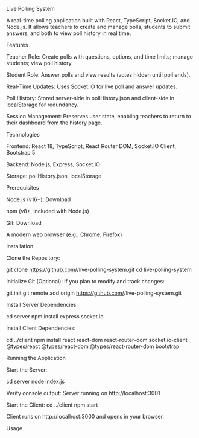 Live Polling System

A real-time polling application built with React, TypeScript, Socket.IO, and Node.js. It allows teachers to create and manage polls, students to submit answers, and both to view poll history in real time.

Features





Teacher Role: Create polls with questions, options, and time limits; manage students; view poll history.



Student Role: Answer polls and view results (votes hidden until poll ends).



Real-Time Updates: Uses Socket.IO for live poll and answer updates.



Poll History: Stored server-side in pollHistory.json and client-side in localStorage for redundancy.



Session Management: Preserves user state, enabling teachers to return to their dashboard from the history page.

Technologies





Frontend: React 18, TypeScript, React Router DOM, Socket.IO Client, Bootstrap 5



Backend: Node.js, Express, Socket.IO



Storage: pollHistory.json, localStorage

Prerequisites





Node.js (v16+): Download



npm (v8+, included with Node.js)



Git: Download



A modern web browser (e.g., Chrome, Firefox)

Installation





Clone the Repository:

git clone https://github.com/<your-username>/live-polling-system.git
cd live-polling-system



Initialize Git (Optional): If you plan to modify and track changes:

git init
git remote add origin https://github.com/<your-username>/live-polling-system.git



Install Server Dependencies:

cd server
npm install express socket.io



Install Client Dependencies:

cd ../client
npm install react react-dom react-router-dom socket.io-client @types/react @types/react-dom @types/react-router-dom bootstrap


Running the Application



Start the Server:

cd server
node index.js

Verify console output:
Server running on http://localhost:3001


Start the Client:
cd ../client
npm start

Client runs on http://localhost:3000 and opens in your browser.

Usage
